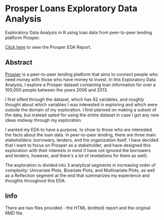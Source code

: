 # Prosper Loans Exploratory Data Analysis
Exploratory Data Analysis in R using loan data from peer-to-peer lending platform Prosper.

[Click here](https://nehal96.github.io/Prosper-Loans-Exploratory-Data_Analysis/Prosper_Loans_EDA.html) to view the Prosper EDA Report.

## Abstract

[Prosper](https://www.prosper.com/) is a peer-to-peer lending platform that aims to connect people who need money with those who have money to invest. In this Exploratory Data Analysis, I explore a Prosper dataset containing loan information for over a 100,000 people between the years 2006 and 2013.  
  
I first sifted through the dataset, which has 82 variables, and roughly thought about which variables I was interested in exploring and which were outside the domain of my exploration. I first planned on making a subset of the data, but instead opted for using the entire dataset in case I got any new ideas midway through my exploration.

I wanted my EDA to have a purpose, to show to those who are interested the facts about the loan data. In peer-to-peer lending, there are three main stakeholders: borrowers, lenders, and the organization itself. I have decided that I want to focus on Prosper as a stakeholder, and have designed this exploration with their interests in mind (I have not ignored the borrowers and lenders, however, and there's a lot of revelations for them as well).

The exploration is divided into 3 analytical segments in increasing order of complexity: Univariate Plots, Bivariate Plots, and Multivariate Plots, as well as a Reflection segment at the end that summarizes my experience and thoughts throughout this EDA. 


## Info 

There are two files provided - the HTML (knitted) report and the original RMD file.
